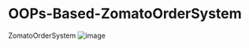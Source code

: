 # OOPs-Based-ZomatoOrderSystem
ZomatoOrderSystem
![image](https://github.com/shruti-875/OOPs-Based-ZomatoOrderSystem/assets/107703680/a8aabb73-263b-4cfd-b70d-6ffdf966b547)
